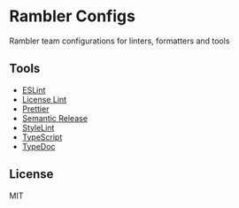 # Rambler Configs

Rambler team configurations for linters, formatters and tools

## Tools

* [ESLint](packages/eslint-config)
* [License Lint](packages/licenselint-config)
* [Prettier](packages/prettier-config)
* [Semantic Release](packages/semantic-release-config)
* [StyleLint](packages/stylelint-config)
* [TypeScript](packages/ts-config)
* [TypeDoc](packages/typedoc-config)

## License

MIT
